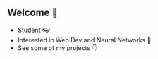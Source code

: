 ## Welcome 👋

<!--
**drshooby/drshooby** is a ✨ _special_ ✨ repository because its `README.md` (this file) appears on your GitHub profile.

Here are some ideas to get you started:

-->

- Student 👓
- Interested in Web Dev and Neural Networks 🎨
- See some of my projects 👇
